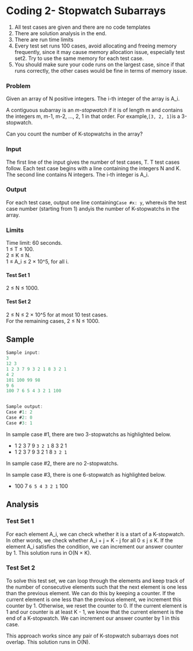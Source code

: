 # Coding 2- Stopwatch Subarrays

1. All test cases are given and there are no code templates
2. There are solution analysis in the end.
3. There are run time limits
4. Every test set runs 100 cases, avoid allocating
   and freeing memory frequently, since it may cause
   memory allocation issue, especially test set2. Try to use the same
   memory for each test case.
5. You should make sure your code runs on the
   largest case, since if that runs correctly,
   the other cases would be fine in terms of memory issue.

### Problem

Given an array of N positive integers. The i-th integer of the array is A_i.

A contiguous subarray is an *m-stopwatch* if it is of length m and contains the integers m, m-1, m-2, ..., 2, 1 in that
order. For example,`[3, 2, 1]`is a 3-stopwatch.

Can you count the number of K-stopwatchs in the array?

### Input

The first line of the input gives the number of test cases, T. T test cases follow. Each test case begins with a line
containing the integers N and K. The second line contains N integers. The i-th integer is A_i.

### Output

For each test case, output one line containing`Case #x: y`, where`x`is the test case number (starting from 1) and`y`is
the number of K-stopwatchs in the array.

### Limits

Time limit: 60 seconds.\
1 ≤ T ≤ 100.\
2 ≤ K ≤ N.\
1 ≤ A_i ≤ 2 × 10^5, for all i.

#### Test Set 1

2 ≤ N ≤ 1000.

#### Test Set 2

2 ≤ N ≤ 2 × 10^5 for at most 10 test cases.\
For the remaining cases, 2 ≤ N ≤ 1000.

## Sample

```c
Sample input:
3
12 3
1 2 3 7 9 3 2 1 8 3 2 1
4 2
101 100 99 98
9 6
100 7 6 5 4 3 2 1 100


Sample output:
Case #1: 2
Case #2: 0
Case #3: 1


```

In sample case #1, there are two 3-stopwatchs as highlighted below.

- 1 2 3 7 9 `3 2 1` 8 3 2 1
- 1 2 3 7 9 3 2 1 8  `3 2 1`

In sample case #2, there are no 2-stopwatchs.

In sample case #3, there is one 6-stopwatch as highlighted below.

- 100 7 `6 5 4 3 2 1` 100

## Analysis

### Test Set 1

For each element A_i, we can check whether it is a start of a K-stopwatch.
In other words, we check whether A_i + j = K - j for all 0 ≤ j ≤ K. If the element A_i
satisfies the condition, we can increment our answer counter by 1. This
solution runs in O(N × K).

### Test Set 2

To solve this test set, we can loop through the elements and keep track of the number of consecutive elements such that
the next element is one less than the previous element. We can do this by keeping a counter. If the current element is
one less than the previous element, we increment this counter by 1. Otherwise, we reset the counter to 0. If the current
element is 1 and our counter is at least K - 1, we know that the current element is the end of a K-stopwatch. We can
increment our answer counter by 1 in this case.

This approach works since any pair of K-stopwatch subarrays does not overlap. This solution runs in O(N).